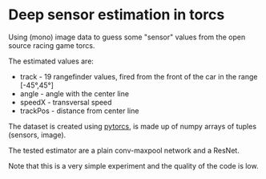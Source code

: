 # Deep sensor estimation in torcs
Using (mono) image data to guess some "sensor" values from the open source racing game torcs.

The estimated values are:
- track - 19 rangefinder values, fired from the front of the car in the range [-45°,45°]
- angle - angle with the center line
- speedX - transversal speed
- trackPos - distance from center line

The dataset is created using [pytorcs](https://github.com/gerkone/pyTORCS-docker), is made up of numpy arrays of tuples (sensors, image).

The tested estimator are a plain conv-maxpool network and a ResNet.

Note that this is a very simple experiment and the quality of the code is low.
